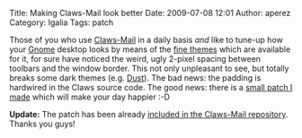 Title: Making Claws-Mail look better
Date: 2009-07-08 12:01
Author: aperez
Category: Igalia
Tags: patch

Those of you who use [Claws-Mail][] in a daily basis *and* like to
tune-up how your [Gnome][] desktop looks by means of the [fine themes][]
which are available for it, for sure have noticed the weird, ugly
2-pixel spacing between toolbars and the window border. This not only
unpleasant to see, but totally breaks some dark themes (e.g. [Dust][]).
The bad news: the padding is hardwired in the Claws source code. The
good news: there is a [small patch I made][] which will make your day
happier :-D

**Update:** The patch has been already [included in the Claws-Mail
repository][]. Thanks you guys!

  [Claws-Mail]: http://www.claws-mail.org/
  [Gnome]: http://www.gnome.org
  [fine themes]: http://art.gnome.org
  [Dust]: http://gnome-look.org/content/show.php/Ubuntu+Dust?content=88790
  [small patch I made]: http://blogs.igalia.com/aperez/files/2009/07/toolbar-padding.patch
  [included in the Claws-Mail repository]: http://scm.dotsrc.org/viewvc.cgi/claws-mail/claws/src/toolbar.c?revision=1.43.2.110&view=markup&pathrev=gtk2
